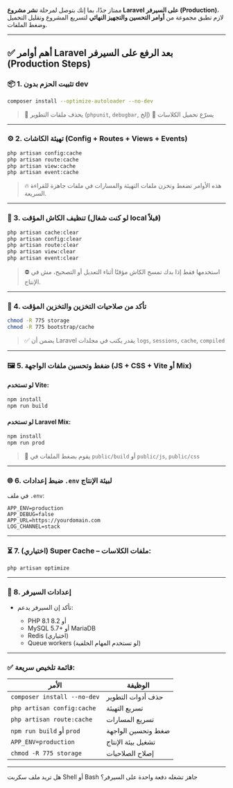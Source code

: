 ممتاز جدًا، بما إنك بتوصل لمرحلة **نشر مشروع Laravel على السيرفر (Production)**، لازم تطبق مجموعة من **أوامر التحسين والتجهيز النهائي** لتسريع المشروع وتقليل التحميل وضغط الملفات.

---

## ✅ أهم أوامر Laravel بعد الرفع على السيرفر (Production Steps)

### 📦 1. **تثبيت الحزم بدون dev**

```bash
composer install --optimize-autoloader --no-dev
```

> 🔹 يحذف ملفات التطوير (`phpunit`, `debugbar`, إلخ)
> 🔹 يسرّع تحميل الكلاسات

---

### ⚙️ 2. **تهيئة الكاشات (Config + Routes + Views + Events)**

```bash
php artisan config:cache
php artisan route:cache
php artisan view:cache
php artisan event:cache
```

> 🔥 هذه الأوامر تضغط وتخزن ملفات التهيئة والمسارات في ملفات جاهزة للقراءة السريعة.

---

### 🧹 3. **تنظيف الكاش المؤقت (لو كنت شغال local قبلاً)**

```bash
php artisan cache:clear
php artisan config:clear
php artisan route:clear
php artisan view:clear
php artisan event:clear
```

> ⛔ استخدمها فقط إذا بدك تمسح الكاش مؤقتًا أثناء التعديل أو التصحيح، مش في الإنتاج.

---

### 🧪 4. **تأكد من صلاحيات التخزين والتخزين المؤقت**

```bash
chmod -R 775 storage
chmod -R 775 bootstrap/cache
```

> ✅ يضمن أن Laravel يقدر يكتب في مجلدات `logs`, `sessions`, `cache`, `compiled`

---

### 🖼️ 5. **ضغط وتحسين ملفات الواجهة (JS + CSS + Vite أو Mix)**

#### لو تستخدم Vite:

```bash
npm install
npm run build
```

#### لو تستخدم Laravel Mix:

```bash
npm install
npm run prod
```

> 🔹 يقوم بضغط الملفات في `public/build` أو `public/js`, `public/css`

---

### 🌐 6. **ضبط إعدادات `.env` لبيئة الإنتاج**

في ملف `.env`:

```env
APP_ENV=production
APP_DEBUG=false
APP_URL=https://yourdomain.com
LOG_CHANNEL=stack
```

---

### ⏳ 7. (اختياري) Super Cache – ملفات الكلاسات:

```bash
php artisan optimize
```

---

### 📌 8. **إعدادات السيرفر**

-   تأكد إن السيرفر يدعم:

    -   PHP 8.1 أو 8.2
    -   MySQL 5.7+ أو MariaDB
    -   Redis (اختياري)
    -   Queue workers (لو تستخدم المهام الخلفية)

---

### ✅ قائمة تلخيص سريعة:

| الأمر                       | الوظيفة            |
| --------------------------- | ------------------ |
| `composer install --no-dev` | حذف أدوات التطوير  |
| `php artisan config:cache`  | تسريع التهيئة      |
| `php artisan route:cache`   | تسريع المسارات     |
| `npm run build` أو `prod`   | ضغط وتحسين الواجهة |
| `APP_ENV=production`        | تشغيل بيئة الإنتاج |
| `chmod -R 775 storage`      | إصلاح الصلاحيات    |

---

هل تريد ملف سكربت Shell أو Bash جاهز تشغله دفعة واحدة على السيرفر؟
